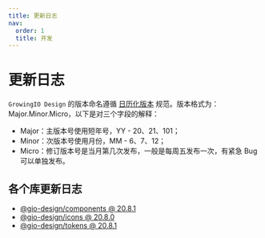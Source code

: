 ```yaml
---
title: 更新日志
nav:
  order: 1
  title: 开发
---
```


# 更新日志

`GrowingIO Design` 的版本命名遵循 [日历化版本](https://calver.org/) 规范。版本格式为：Major.Minor.Micro，以下是对三个字段的解释：

- Major：主版本号使用短年号，YY - 20、21、101；
- Minor：次版本号使用月份，MM - 6、7、12；
- Micro：修订版本号是当月第几次发布，一般是每周五发布一次，有紧急 Bug 可以单独发布。

## 各个库更新日志

- [@gio-design/components @ 20.8.1](/develop/changelog/components)
- [@gio-design/icons @ 20.8.0](/develop/changelog/icons)
- [@gio-design/tokens @ 20.8.1](/develop/changelog/tokens)
